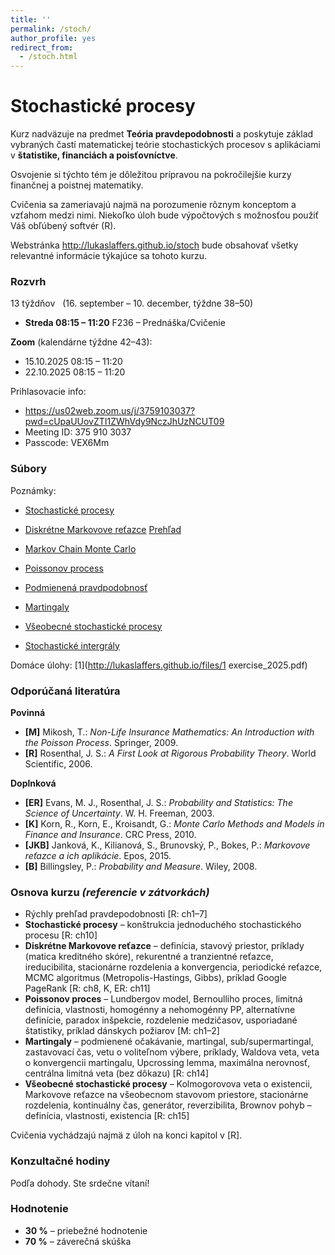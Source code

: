 ```yaml
---
title: ''
permalink: /stoch/
author_profile: yes
redirect_from:
  - /stoch.html
---
```


# Stochastické procesy

Kurz nadväzuje na predmet **Teória pravdepodobnosti** a poskytuje základ vybraných častí matematickej teórie stochastických procesov s aplikáciami v **štatistike, financiách a poisťovníctve**.  

Osvojenie si týchto tém je dôležitou prípravou na pokročilejšie kurzy finančnej a poistnej matematiky.  

Cvičenia sa zameriavajú najmä na porozumenie rôznym konceptom a vzťahom medzi nimi. Niekoľko úloh bude výpočtových s možnosťou použiť Váš obľúbený softvér (R).


Webstránka <http://lukaslaffers.github.io/stoch> bude obsahovať všetky relevantné informácie týkajúce sa tohoto kurzu.





### Rozvrh

13 týždňov &nbsp; (16. september – 10. december, týždne 38–50)

- **Streda 08:15 – 11:20** F236 – Prednáška/Cvičenie

**Zoom** (kalendárne týždne 42–43):

-  15.10.2025  08:15 – 11:20
-  22.10.2025  08:15 – 11:20

Prihlasovacie info:

-  <https://us02web.zoom.us/j/3759103037?pwd=cUpaUUovZTI1ZWhVdy9NczJhUzNCUT09>
-  Meeting ID: 375 910 3037
-  Passcode: VEX6Mm

### Súbory

Poznámky:

-  [Stochastické procesy](https://www.dropbox.com/scl/fi/inf0nn8ex8ar7n1qrnzqf/7-kapitola-Rosenthal-cast1.pdf?rlkey=jkuiosccow0y5x1ml36tw6ytf&dl=0)
-  [Diskrétne Markovove reťazce](https://www.dropbox.com/scl/fi/2lmzq14j3mcwyi23a1oq4/8-kapitola-Rosenthal.pdf?rlkey=miyj2qwyjm0cag1usl6f6s5g7&dl=0) [Prehľad](https://www.dropbox.com/scl/fi/49jkj1v4m1z3ml9iq1wu3/MR-overview.pdf?rlkey=ftt4pqqsene9jb5o3mq6v1o2o&dl=0)
-  [Markov Chain Monte Carlo](https://www.dropbox.com/scl/fi/2r5hqtyupxj93mfsnviwg/MCMC.pdf?rlkey=p2dmx9vw23apjph7cl7q41osg&dl=0)
-  [Poissonov process](https://www.dropbox.com/scl/fi/82c618b9uj4heahia5ye3/1-2-kapitola-Mikosch_upd.pdf?rlkey=dpq2y90qutuqk8b0qksplxeek&dl=0)
-  [Podmienená pravdpodobnosť](https://www.dropbox.com/scl/fi/ohlugz1iwymg0gkrt4zvu/13-kapitola-Rosenthal.pdf?rlkey=c44ncrvjm3l3j8jeb8s6i2f5f&dl=0)
-  [Martingaly](https://www.dropbox.com/scl/fi/pt575ss9k241kvw8xjamm/14-kapitola-Rosenthal.pdf?rlkey=rq372ltp2h9hwjpsn1na1qbo2&dl=0)

-  [Všeobecné stochastické procesy](https://www.dropbox.com/scl/fi/14cx1oqjevcfd9kfnq8bl/15-kapitola-Rosenthal-cast1.pdf?rlkey=zfdvqhvmihn9161ridrylyv1u&dl=0)
-  [Stochastické intergrály](https://www.dropbox.com/scl/fi/cswojtk1nakup1kaao3e3/15-kapitola-Rosenthal-cast2.pdf?rlkey=e3ugy5dbhgd8kk8c1c9r7ck6n&dl=0)


Domáce úlohy:
[1](http://lukaslaffers.github.io/files/1 exercise_2025.pdf)


### Odporúčaná literatúra

**Povinná**  
- **[M]** Mikosh, T.: *Non-Life Insurance Mathematics: An Introduction with the Poisson Process*. Springer, 2009.  
- **[R]** Rosenthal, J. S.: *A First Look at Rigorous Probability Theory*. World Scientific, 2006.  

**Doplnková**  
- **[ER]** Evans, M. J., Rosenthal, J. S.: *Probability and Statistics: The Science of Uncertainty*. W. H. Freeman, 2003.
- **[K]** Korn, R., Korn, E., Kroisandt, G.: *Monte Carlo Methods and Models in Finance and Insurance*. CRC Press, 2010.  
- **[JKB]** Janková, K., Kilianová, S., Brunovský, P., Bokes, P.: *Markovove reťazce a ich aplikácie*. Epos, 2015.  
- **[B]** Billingsley, P.: *Probability and Measure*. Wiley, 2008.



### Osnova kurzu  *(referencie v zátvorkách)*

- Rýchly prehľad pravdepodobnosti [R: ch1–7]  
- **Stochastické procesy** – konštrukcia jednoduchého stochastického procesu [R: ch10]  
- **Diskrétne Markovove reťazce** – definícia, stavový priestor, príklady (matica kreditného skóre), rekurentné a tranzientné reťazce, ireducibilita, stacionárne rozdelenia a konvergencia, periodické reťazce, MCMC algoritmus (Metropolis-Hastings, Gibbs), príklad Google PageRank [R: ch8, K, ER: ch11]  
- **Poissonov proces** – Lundbergov model, Bernoulliho proces, limitná definícia, vlastnosti, homogénny a nehomogénny PP, alternatívne definície, paradox inšpekcie, rozdelenie medzičasov, usporiadané štatistiky, príklad dánskych požiarov [M: ch1–2]  
- **Martingaly** – podmienené očakávanie, martingal, sub/supermartingal, zastavovací čas, vetu o voliteľnom výbere, príklady, Waldova veta, veta o konvergencii martingalu, Upcrossing lemma, maximálna nerovnosť, centrálna limitná veta (bez dôkazu) [R: ch14]  
- **Všeobecné stochastické procesy** – Kolmogorovova veta o existencii, Markovove reťazce na všeobecnom stavovom priestore, stacionárne rozdelenia, kontinuálny čas, generátor, reverzibilita, Brownov pohyb – definícia, vlastnosti, existencia [R: ch15]

Cvičenia vychádzajú najmä z úloh na konci kapitol v [R].



### Konzultačné hodiny

Podľa dohody. Ste srdečne vítaní!

### Hodnotenie

- **30 %** – priebežné hodnotenie
- **70 %** – záverečná skúška  


